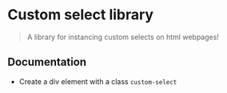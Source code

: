 # Custom select library
> A library for instancing custom selects on html webpages!

## Documentation

* Create a div element with a class `custom-select`